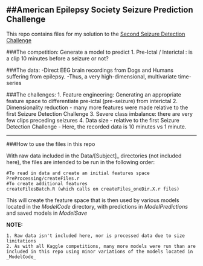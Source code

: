 ##American Epilepsy Society Seizure Prediction Challenge
---

This repo contains files for my solution to the [Second Seizure Detection Challenge](http://www.kaggle.com/c/seizure-prediction)


###The competition: Generate a model to predict
    1. Pre-Ictal / Interictal : is a clip 10 minutes before a seizure or not?
    
###The data:
    -Direct EEG brain recordings from Dogs and Humans suffering from epilepsy.
    -Thus, a very high-dimensional, multivariate time-series 

###The challenges:
    1. Feature engineering:  Generating an appropriate feature space to differentiate pre-ictal (pre-seizure) from interictal
    2. Dimensionality reduction - many more features were made relative to 
       the first Seizure Detection Challenge
    3. Severe class imbalance: there are very few clips preceding seizures
    4. Data size - relative to the first Seizure Detection Challenge -
        Here, the recorded data is 10 minutes vs 1 minute. 

---

###How to use the files in this repo

With raw data included in the Data/[Subject]_ directories (not included here), the files are intended to be run in the following order:

```
#To read in data and create an initial features space
PreProcessing/createFiles.r
#To create additional features
createFilesBatch.R (which calls on createFiles_oneDir.X.r files)

```

This will create the feature space that is then used by various models located in the _ModelCode_ directory, with predictions in _ModelPredictions_ and saved models in _ModelSave_

__NOTE:__

    1. Raw data isn't included here, nor is processed data due to size limitations
    2. As with all Kaggle competitions, many more models were run than are included in this repo using minor variations of the models located in _ModelCode_
